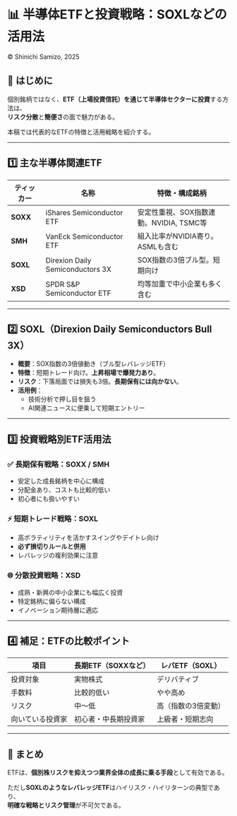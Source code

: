 # 📊 半導体ETFと投資戦略：SOXLなどの活用法  
© Shinichi Samizo, 2025

## 🧭 はじめに

個別銘柄ではなく、**ETF（上場投資信託）を通じて半導体セクターに投資**する方法は、  
**リスク分散**と**簡便さ**の面で魅力がある。  

本稿では代表的なETFの特徴と活用戦略を紹介する。

---

## 1️⃣ 主な半導体関連ETF

| ティッカー | 名称                            | 特徴・構成銘柄                        |
|------------|----------------------------------|---------------------------------------|
| **SOXX**   | iShares Semiconductor ETF        | 安定性重視、SOX指数連動。NVIDIA, TSMC等 |
| **SMH**    | VanEck Semiconductor ETF         | 組入比率がNVIDIA寄り。ASMLも含む       |
| **SOXL**   | Direxion Daily Semiconductors 3X | SOX指数の3倍ブル型。短期向け           |
| **XSD**    | SPDR S&P Semiconductor ETF       | 均等加重で中小企業も多く含む           |

---

## 2️⃣ SOXL（Direxion Daily Semiconductors Bull 3X）

- **概要**：SOX指数の3倍値動き（ブル型レバレッジETF）  
- **特徴**：短期トレード向け。**上昇相場で爆発力あり**。  
- **リスク**：下落局面では損失も3倍。**長期保有には向かない**。  
- **活用例**：
  - 技術分析で押し目を狙う  
  - AI関連ニュースに便乗して短期エントリー

---

## 3️⃣ 投資戦略別ETF活用法

### ✅ 長期保有戦略：SOXX / SMH
- 安定した成長銘柄を中心に構成  
- 分配金あり、コストも比較的低い  
- 初心者にも扱いやすい

### ⚡ 短期トレード戦略：SOXL
- 高ボラティリティを活かすスイングやデイトレ向け  
- **必ず損切りルールと併用**  
- レバレッジの複利効果に注意

### 🌐 分散投資戦略：XSD
- 成熟・新興の中小企業にも幅広く投資  
- 特定銘柄に偏らない構成  
- イノベーション期待層に適応

---

## 4️⃣ 補足：ETFの比較ポイント

| 項目             | 長期ETF（SOXXなど） | レバETF（SOXL）         |
|------------------|----------------------|--------------------------|
| 投資対象         | 実物株式              | デリバティブ              |
| 手数料           | 比較的低い            | やや高め                  |
| リスク           | 中～低                | 高（指数の3倍変動）       |
| 向いている投資家 | 初心者・中長期投資家  | 上級者・短期志向          |

---

## 🧩 まとめ

ETFは、**個別株リスクを抑えつつ業界全体の成長に乗る手段**として有効である。  

ただし**SOXLのようなレバレッジETF**はハイリスク・ハイリターンの典型であり、  
**明確な戦略とリスク管理**が不可欠である。
